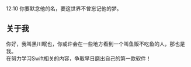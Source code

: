 12:10 你要默念他的名，要这世界不曾忘记他的梦。  
## 关于我
你好，我叫黑川眠也，你或许会在一些地方看到一个叫鱼贩不吃鱼的人，那也是我。  
在努力学习Swift相关的内容，争取早日磨出自己的第一款软件！  
